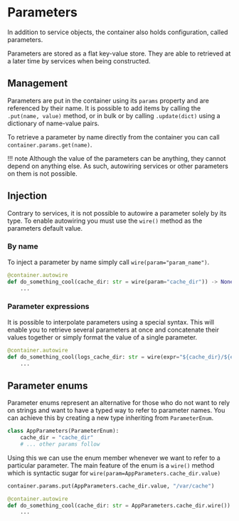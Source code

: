 # Parameters

In addition to service objects, the container also holds configuration, called parameters.

Parameters are stored as a flat key-value store. They are able to retrieved at a later time by 
services when being constructed.

## Management

Parameters are put in the container using its `params` property and are referenced by their name.
It is possible to add items by calling the `.put(name, value)` method, or in bulk or by calling `.update(dict)` 
using a dictionary of name-value pairs.

To retrieve a parameter by name directly from the container you can call `container.params.get(name)`.

!!! note
    Although the value of the parameters can be anything, they cannot depend on anything else.
    As such, autowiring services or other parameters on them is not possible.


## Injection

Contrary to services, it is not possible to autowire a parameter solely by its type. To enable autowiring you must
use the `wire()` method as the parameters default value.

### By name

To inject a parameter by name simply call `wire(param="param_name")`.

```python
@container.autowire
def do_something_cool(cache_dir: str = wire(param="cache_dir")) -> None:
    ...
```

### Parameter expressions

It is possible to interpolate parameters using a special syntax. This will enable you to retrieve several parameters
at once and concatenate their values together or simply format the value of a single parameter.

```python
@container.autowire
def do_something_cool(logs_cache_dir: str = wire(expr="${cache_dir}/${env}/logs")) -> None:
    ...
```

## Parameter enums

Parameter enums represent an alternative for those who do not want to rely on strings and want to have a typed
way to refer to parameter names. You can achieve this by creating a new type inheriting from `ParameterEnum`.

```python
class AppParameters(ParameterEnum):
    cache_dir = "cache_dir"
    # ... other params follow
```
Using this we can use the enum member whenever we want to refer to a particular parameter. The main feature of
the enum is a `wire()` method which is syntactic sugar for `wire(param=AppParameters.cache_dir.value)`

```python
container.params.put(AppParameters.cache_dir.value, "/var/cache")

@container.autowire
def do_something_cool(cache_dir: str = AppParameters.cache_dir.wire()) -> None:
    ...
```


